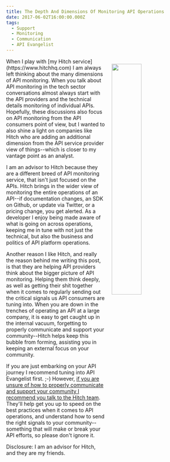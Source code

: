 ```yaml
---
title: The Depth And Dimensions Of Monitoring API Operations
date: 2017-06-02T16:00:00.000Z
tags:
  - Support
  - Monitoring
  - Communication
  - API Evangelist
---
```


<p><a href="https://www.hitchhq.com"><img src="https://s3.amazonaws.com/kinlane-productions2/hitch/hitch-dashboard.png" align="right" width="40%" style="padding: 15px;" /></a></p>When I play with [my Hitch service](https://www.hitchhq.com) I am always left thinking about the many dimensions of API monitoring. When you talk about API monitoring in the tech sector conversations almost always start with the API providers and the technical details monitoring of individual APIs. Hopefully, these discussions also focus on API monitoring from the API consumers point of view, but I wanted to also shine a light on companies like Hitch who are adding an additional dimension from the API service provider view of things--which is closer to my vantage point as an analyst.

I am an advisor to Hitch because they are a different breed of API monitoring service, that isn't just focused on the APIs. Hitch brings in the wider view of monitoring the entire operations of an API--if documentation changes, an SDK on Github, or update via Twitter, or a pricing change, you get alerted. As a developer I enjoy being made aware of what is going on across operations, keeping me in tune with not just the technical, but also the business and politics of API platform operations.

Another reason I like Hitch, and really the reason behind me writing this post, is that they are helping API providers think about the bigger picture of API monitoring. Helping them think deeply, as well as getting their shit together when it comes to regularly sending out the critical signals us API consumers are tuning into. When you are down in the trenches of operating an API at a large company, it is easy to get caught up in the internal vacuum, forgetting to properly communicate and support your community--Hitch helps keep this bubble from forming, assisting you in keeping an external focus on your community.

If you are just embarking on your API journey I recommend tuning into API Evangelist first. ;-) However, [if you are unsure of how to properly communicate and support your community I recommend you talk to the Hitch team](https://www.hitchhq.com). They'll help get you up to speed on the best practices when it comes to API operations, and understand how to send the right signals to your community--something that will make or break your API efforts, so please don't ignore it.

Disclosure: I am an advisor for Hitch, and they are my friends. 